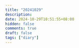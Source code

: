 ```yaml
---
title: "20241029"
description: 
date: 2024-10-29T10:51:55+08:00
hidden: false
comments: true
draft: false
tags: ["diary"]
---
```

